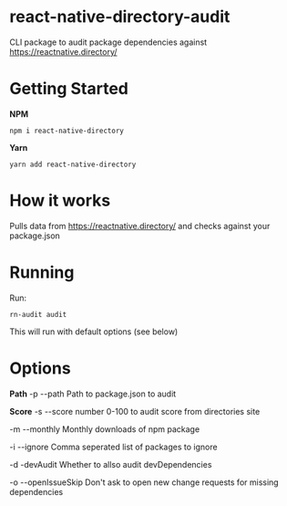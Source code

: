# react-native-directory-audit
CLI package to audit package dependencies against https://reactnative.directory/

# Getting Started

**NPM**
```
npm i react-native-directory
```
**Yarn**
```
yarn add react-native-directory
```

# How it works
Pulls data from https://reactnative.directory/ and checks against your package.json

# Running 
Run:
```
rn-audit audit
```
This will run with default options (see below)

# Options
**Path**
-p --path
Path to package.json to audit

**Score**
-s --score
number 0-100 to audit score from directories site

-m --monthly
Monthly downloads of npm package

-i --ignore
Comma seperated list of packages to ignore

-d -devAudit
Whether to allso audit devDependencies

-o --openIssueSkip 
Don't ask to open new change requests for missing dependencies
